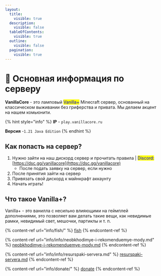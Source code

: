 ```yaml
---
layout:
  title:
    visible: true
  description:
    visible: false
  tableOfContents:
    visible: true
  outline:
    visible: false
  pagination:
    visible: true
---
```


# 📑 Основная информация по серверу

**VanillaCore** - это ламповый <mark style="color:blue;">Vanilla+</mark> Minecraft сервер, основанный на классическом выживании без гриферства и привата. Мы делаем акцент на нашем комьюнити.

{% hint style="info" %}
**IP** - `play.vanillacore.ru`

**Версия** -`1.21 Java Edition`
{% endhint %}

## Как попасть на сервер?

1. Нужно зайти на наш дискорд сервер и прочитать правила | <mark style="color:blue;">Discord:</mark> [https://dsc.gg/vanillacore](https://dsc.gg/vanillacore)
   * После подать заявку на сервер, если нужно
2. После принятия зайти на сервер
3. Привязать свой дискорд к майнкрафт аккаунту&#x20;
4. Начать играть!

## Что такое Vanilla+?&#x20;

Vanilla+ - это ванилла с несильно влияющими на геймплей дополнениями, это позволяет вам делать такие вещи, как невидимые рамки, невидимый свет, мешочки, партиклы и т. п.



{% content-ref url="info/fish/" %}
[fish](info/fish/)
{% endcontent-ref %}

{% content-ref url="info/info/neobkhodimye-i-rekomenduemye-mody.md" %}
[neobkhodimye-i-rekomenduemye-mody.md](info/info/neobkhodimye-i-rekomenduemye-mody.md)
{% endcontent-ref %}

{% content-ref url="info/info/resurspaki-servera.md" %}
[resurspaki-servera.md](info/info/resurspaki-servera.md)
{% endcontent-ref %}

{% content-ref url="info/donate/" %}
[donate](info/donate/)
{% endcontent-ref %}
